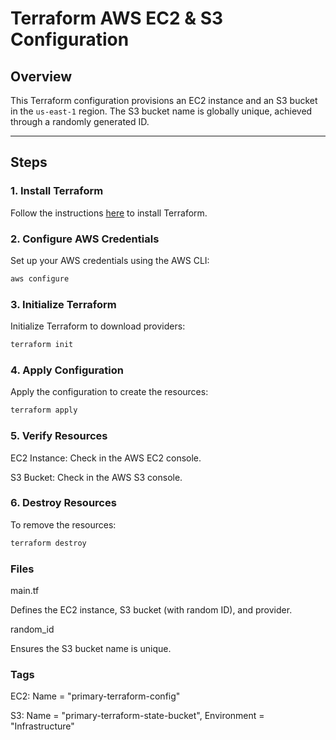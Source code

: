# Terraform AWS EC2 & S3 Configuration

## Overview
This Terraform configuration provisions an EC2 instance and an S3 bucket in the `us-east-1` region. The S3 bucket name is globally unique, achieved through a randomly generated ID.

---

## Steps

### 1. Install Terraform  
Follow the instructions [here](https://www.terraform.io/downloads.html) to install Terraform.

### 2. Configure AWS Credentials  
Set up your AWS credentials using the AWS CLI:
```bash
aws configure
```

### 3. Initialize Terraform  
Initialize Terraform to download providers:
```bash
terraform init
```

### 4. Apply Configuration  
Apply the configuration to create the resources:
```bash
terraform apply
```

### 5. Verify Resources  

EC2 Instance: Check in the AWS EC2 console.

S3 Bucket: Check in the AWS S3 console.

### 6. Destroy Resources  
To remove the resources:

```bash
terraform destroy
```

### Files
main.tf

Defines the EC2 instance, S3 bucket (with random ID), and provider.

random_id

Ensures the S3 bucket name is unique.

### Tags

EC2: Name = "primary-terraform-config"

S3: Name = "primary-terraform-state-bucket", Environment = "Infrastructure"



